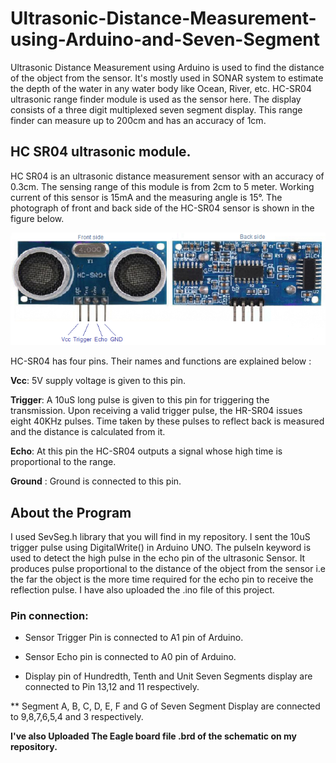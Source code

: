 # Ultrasonic-Distance-Measurement-using-Arduino-and-Seven-Segment

Ultrasonic Distance Measurement using Arduino is used to find the distance of the object from the sensor. It's mostly used in SONAR system to estimate the depth of the water in any water body like Ocean, River, etc. 
HC-SR04 ultrasonic range finder module is used as the sensor here. The display consists of a three digit multiplexed seven segment display. This range finder can measure up to 200cm and has an accuracy of 1cm.
## HC SR04 ultrasonic module.
HC SR04 is an ultrasonic distance measurement sensor with an accuracy of 0.3cm. The sensing range of this module is from 2cm to 5 meter. Working current of this sensor is 15mA and the measuring angle is 15°. The photograph of front and back side of the HC-SR04 sensor is shown in the figure below.

![image of Ultrasonic Sensor](Images/HC-SR04-ultrasonic-range-finder.png)

HC-SR04 has four pins. Their names and functions are explained below :

**Vcc**: 5V supply voltage is given to this pin.

**Trigger**: A 10uS long pulse is given to this pin for triggering the transmission. Upon receiving a valid trigger pulse, the HR-SR04 issues eight 40KHz pulses. Time taken by these pulses to reflect back is measured and the distance is calculated from it.

**Echo**: At this pin the HC-SR04 outputs a signal whose high time is proportional to the range.

**Ground** : Ground is connected to this pin.

## About the Program
I used SevSeg.h library that you will find in my repository. I sent the 10uS trigger pulse using DigitalWrite() in Arduino UNO.
The pulseIn keyword is used to detect the high pulse in the echo pin of the ultrasonic Sensor. It produces pulse proportional to the distance of the object from the sensor i.e the far the object is the more time required for the echo pin to receive the reflection pulse.
I have also uploaded the .ino file of this project. 
### Pin connection:
* Sensor Trigger Pin is connected to A1 pin of Arduino.

* Sensor Echo pin is connected to A0 pin of Arduino.

* Display pin of Hundredth, Tenth and Unit Seven Segments display are connected to Pin 13,12 and 11 respectively.

** Segment A, B, C, D, E, F and G of Seven Segment Display are connected to 9,8,7,6,5,4 and 3 respectively.

**I've also Uploaded The Eagle board file .brd of the schematic on my repository.**
